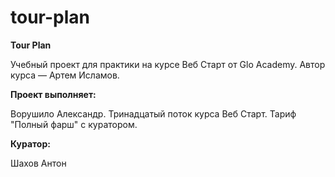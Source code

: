 # tour-plan

**Tour Plan**

Учебный проект для практики на курсе Веб Старт от Glo Academy. Автор курса — Артем Исламов.

**Проект выполняет:**

Ворушило Александр. Тринадцатый поток курса Веб Старт. Тариф "Полный фарш" с куратором.

**Куратор:**

Шахов Антон
